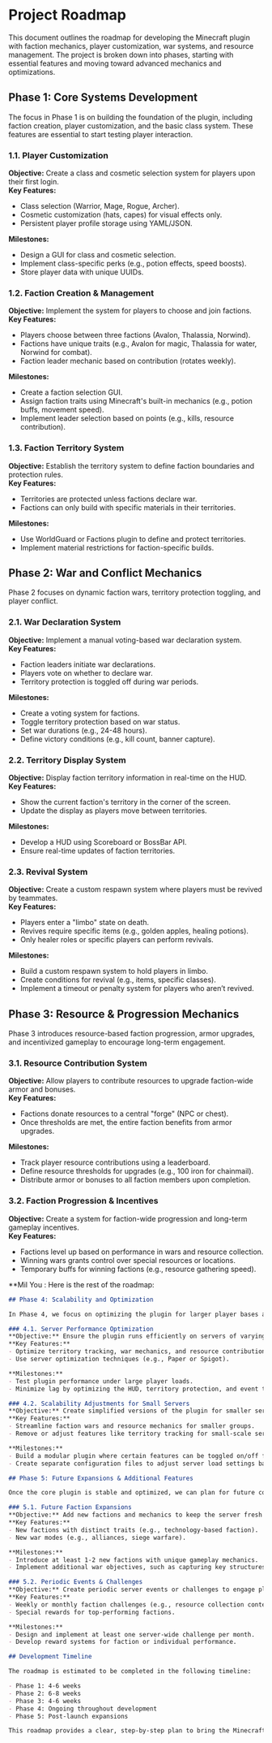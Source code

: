 # Project Roadmap

This document outlines the roadmap for developing the Minecraft plugin with faction mechanics, player customization, war systems, and resource management. The project is broken down into phases, starting with essential features and moving toward advanced mechanics and optimizations.

## Phase 1: Core Systems Development

The focus in Phase 1 is on building the foundation of the plugin, including faction creation, player customization, and the basic class system. These features are essential to start testing player interaction.

### 1.1. Player Customization
**Objective:** Create a class and cosmetic selection system for players upon their first login.  
**Key Features:**
- Class selection (Warrior, Mage, Rogue, Archer).
- Cosmetic customization (hats, capes) for visual effects only.
- Persistent player profile storage using YAML/JSON.

**Milestones:**
- Design a GUI for class and cosmetic selection.
- Implement class-specific perks (e.g., potion effects, speed boosts).
- Store player data with unique UUIDs.

### 1.2. Faction Creation & Management
**Objective:** Implement the system for players to choose and join factions.  
**Key Features:**
- Players choose between three factions (Avalon, Thalassia, Norwind).
- Factions have unique traits (e.g., Avalon for magic, Thalassia for water, Norwind for combat).
- Faction leader mechanic based on contribution (rotates weekly).

**Milestones:**
- Create a faction selection GUI.
- Assign faction traits using Minecraft's built-in mechanics (e.g., potion buffs, movement speed).
- Implement leader selection based on points (e.g., kills, resource contribution).

### 1.3. Faction Territory System
**Objective:** Establish the territory system to define faction boundaries and protection rules.  
**Key Features:**
- Territories are protected unless factions declare war.
- Factions can only build with specific materials in their territories.

**Milestones:**
- Use WorldGuard or Factions plugin to define and protect territories.
- Implement material restrictions for faction-specific builds.

## Phase 2: War and Conflict Mechanics

Phase 2 focuses on dynamic faction wars, territory protection toggling, and player conflict.

### 2.1. War Declaration System
**Objective:** Implement a manual voting-based war declaration system.  
**Key Features:**
- Faction leaders initiate war declarations.
- Players vote on whether to declare war.
- Territory protection is toggled off during war periods.

**Milestones:**
- Create a voting system for factions.
- Toggle territory protection based on war status.
- Set war durations (e.g., 24-48 hours).
- Define victory conditions (e.g., kill count, banner capture).

### 2.2. Territory Display System
**Objective:** Display faction territory information in real-time on the HUD.  
**Key Features:**
- Show the current faction's territory in the corner of the screen.
- Update the display as players move between territories.

**Milestones:**
- Develop a HUD using Scoreboard or BossBar API.
- Ensure real-time updates of faction territories.

### 2.3. Revival System
**Objective:** Create a custom respawn system where players must be revived by teammates.  
**Key Features:**
- Players enter a "limbo" state on death.
- Revives require specific items (e.g., golden apples, healing potions).
- Only healer roles or specific players can perform revivals.

**Milestones:**
- Build a custom respawn system to hold players in limbo.
- Create conditions for revival (e.g., items, specific classes).
- Implement a timeout or penalty system for players who aren’t revived.

## Phase 3: Resource & Progression Mechanics

Phase 3 introduces resource-based faction progression, armor upgrades, and incentivized gameplay to encourage long-term engagement.

### 3.1. Resource Contribution System
**Objective:** Allow players to contribute resources to upgrade faction-wide armor and bonuses.  
**Key Features:**
- Factions donate resources to a central "forge" (NPC or chest).
- Once thresholds are met, the entire faction benefits from armor upgrades.

**Milestones:**
- Track player resource contributions using a leaderboard.
- Define resource thresholds for upgrades (e.g., 100 iron for chainmail).
- Distribute armor or bonuses to all faction members upon completion.

### 3.2. Faction Progression & Incentives
**Objective:** Create a system for faction-wide progression and long-term gameplay incentives.  
**Key Features:**
- Factions level up based on performance in wars and resource collection.
- Winning wars grants control over special resources or locations.
- Temporary buffs for winning factions (e.g., resource gathering speed).

**Mil You : Here is the rest of the roadmap:

```markdown
## Phase 4: Scalability and Optimization

In Phase 4, we focus on optimizing the plugin for larger player bases and server performance. This phase is critical for ensuring smooth gameplay on larger servers.

### 4.1. Server Performance Optimization
**Objective:** Ensure the plugin runs efficiently on servers of varying sizes (small to large).  
**Key Features:**
- Optimize territory tracking, war mechanics, and resource contribution to reduce server lag.
- Use server optimization techniques (e.g., Paper or Spigot).

**Milestones:**
- Test plugin performance under large player loads.
- Minimize lag by optimizing the HUD, territory protection, and event triggers.

### 4.2. Scalability Adjustments for Small Servers
**Objective:** Create simplified versions of the plugin for smaller servers to reduce complexity.  
**Key Features:**
- Streamline faction wars and resource mechanics for smaller groups.
- Remove or adjust features like territory tracking for small-scale servers.

**Milestones:**
- Build a modular plugin where certain features can be toggled on/off for smaller servers.
- Create separate configuration files to adjust server load settings based on player count.

## Phase 5: Future Expansions & Additional Features

Once the core plugin is stable and optimized, we can plan for future content updates and additional mechanics to keep the gameplay engaging over time.

### 5.1. Future Faction Expansions
**Objective:** Add new factions and mechanics to keep the server fresh and exciting.  
**Key Features:**
- New factions with distinct traits (e.g., technology-based faction).
- New war modes (e.g., alliances, siege warfare).

**Milestones:**
- Introduce at least 1-2 new factions with unique gameplay mechanics.
- Implement additional war objectives, such as capturing key structures or defending fortifications.

### 5.2. Periodic Events & Challenges
**Objective:** Create periodic server events or challenges to engage players.  
**Key Features:**
- Weekly or monthly faction challenges (e.g., resource collection contests, PvP tournaments).
- Special rewards for top-performing factions.

**Milestones:**
- Design and implement at least one server-wide challenge per month.
- Develop reward systems for faction or individual performance.

## Development Timeline

The roadmap is estimated to be completed in the following timeline:

- Phase 1: 4-6 weeks
- Phase 2: 6-8 weeks
- Phase 3: 4-6 weeks
- Phase 4: Ongoing throughout development
- Phase 5: Post-launch expansions

This roadmap provides a clear, step-by-step plan to bring the Minecraft plugin to life. Each phase will focus on delivering specific features, allowing us to prioritize core gameplay before expanding into more complex systems.
